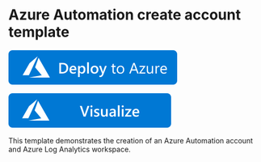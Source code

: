 # Azure Automation create account template

[![Deploy to Azure](https://raw.githubusercontent.com/Azure/azure-quickstart-templates/master/1-CONTRIBUTION-GUIDE/images/deploytoazure.svg?sanitize=true)](https://portal.azure.com/#create/Microsoft.Template/uri/https%3A%2F%2Fraw.githubusercontent.com%2FMSFTandrelom%2Fazure-quickstart-templates%2Fmaster%2F101-automation%2Fazuredeploy.json)

[![Visualize](https://raw.githubusercontent.com/Azure/azure-quickstart-templates/master/1-CONTRIBUTION-GUIDE/images/visualizebutton.svg?sanitize=true)](http://armviz.io/#/?load=https%3A%2F%2Fraw.githubusercontent.com%2FMSFTandrelom%2Fazure-quickstart-templates%2Fmaster%2F101-automation%2Fazuredeploy.json)

This template demonstrates the creation of an Azure Automation account and Azure Log Analytics workspace.

